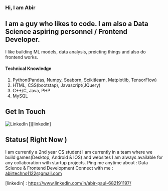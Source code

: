 ### Hi, I am Abir 

## I am a guy who likes to code. I am also a Data Science aspiring personnel / Frontend Developer.
I like building ML models, data analysis, preicting things and also do frontend works.

#### Technical Knowledge
1. Python(Pandas, Numpy, Seaborn, Scikitlearn, Matplotlib, TensorFlow)
2. HTML, CSS(bootstap), Javascript(JQuery)
3. C++/C, Java, PHP
4. MySQL

## Get In Touch
[<img align="left" alt="LinkedIn" src="https://img.shields.io/badge/linkedin-%230077B5.svg?&style=for-the-badge&logo=linkedin&logoColor=white" />][linkedin]

## Status( Right Now )
I am currently a 2nd year CS student
I am currently in a team where we build games(Desktop, Android & IOS) and websites
I am always available for any collaboration with startup projects.
Ping me anytime about : Data Science & Frontend Development
Connect with me : abirtechno1122@gmail.com

[linkedin] : https://www.linkedin.com/in/abir-paul-682191197/

